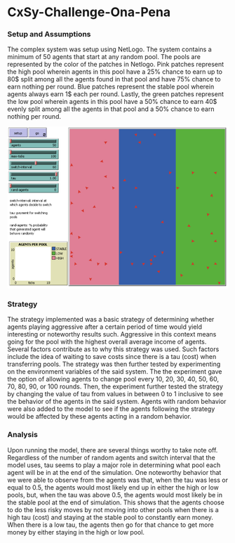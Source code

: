 # CxSy-Challenge-Ona-Pena

### Setup and Assumptions

The complex system was setup using NetLogo. The system contains a minimum of 50 agents that start at any random pool. The pools are represented by the color of the patches in Netlogo. Pink patches represent the high pool wherein agents in this pool have a 25% chance to earn up to 80$ split among all the agents found in that pool and have 75% chance to earn nothing per round. Blue patches represent the stable pool wherein agents always earn 1$ each per round. Lastly, the green patches represent the low pool wherein agents in this pool have a 50% chance to earn 40$ evenly split among all the agents in that pool and a 50% chance to earn nothing per round. 

<img src="images\Setup.png">

### Strategy

The strategy  implemented was a basic strategy of determining whether agents playing aggressive after a certain period of time would yield interesting or noteworthy results such. Aggressive in this context means going for the pool with the highest overall average income of agents. Several factors contribute as to why this strategy was used. Such factors include the idea of waiting to save costs since there is a tau (cost) when transferring pools. The strategy was then further tested by experimenting on the environment variables of the said system. The the experiment gave the option of allowing agents to change pool every 10, 20, 30, 40, 50, 60, 70, 80, 90, or 100 rounds. Then, the experiment further tested the strategy by changing the value of tau from values in between 0 to 1 inclusive to see the behavior of the agents in the said system. Agents with random behavior were also added to the model to see if the agents following the strategy would be affected by these agents acting in a random behavior. 

### Analysis

Upon running the model, there are several things worthy to take note off. Regardless of the number of random agents and switch interval that the model uses, tau seems to play a major role in determining what pool each agent will be in at the end of the simulation. One noteworthy behavior that we were able to observe from the agents was that, when the tau was less or equal to 0.5, the agents would most likely end up in either the high or low pools, but, when the tau was above 0.5, the agents would most likely be in the stable pool at the end of simulation. This shows that the agents choose to do the less risky moves by not moving into other pools when there is a high tau (cost) and staying at the stable pool to constantly earn money. When there is a low tau, the agents then go for that chance to get more money by either staying in the high or low pool. 
